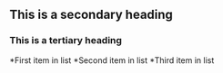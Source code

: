 ## This is a secondary heading
### This is a tertiary heading
*First item in list
*Second item in list
*Third item in list 
